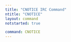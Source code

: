 ```yaml
---
title: "CNOTICE IRC Command"
ntitle: "CNOTICE"
layout: command
notstarted: true

command: CNOTICE
---
```

